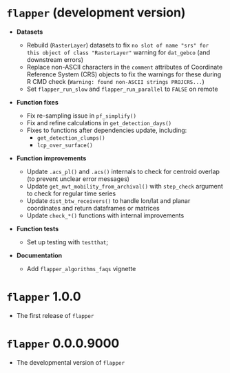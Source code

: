 # `flapper` (development version)

* **Datasets**
    * Rebuild (`RasterLayer`) datasets to fix `no slot of name "srs" for this object of class "RasterLayer"` warning for `dat_gebco` (and downstream errors)
    * Replace non-ASCII characters in the `comment` attributes of Coordinate Reference System (CRS) objects to fix the
    warnings for these during R CMD check (`Warning: found non-ASCII strings PROJCRS...`)
    * Set `flapper_run_slow` and `flapper_run_parallel` to `FALSE` on remote

* **Function fixes**
    * Fix re-sampling issue in `pf_simplify()`
    * Fix and refine calculations in `get_detection_days()`
    * Fixes to functions after dependencies update, including: 
        - `get_detection_clumps()` 
        - `lcp_over_surface()`

* **Function improvements**
    * Update `.acs_pl()` and `.acs()` internals to check for centroid overlap (to prevent unclear error messages)
    * Update `get_mvt_mobility_from_archival()` with `step_check` argument to check for regular time series
    * Update `dist_btw_receivers()` to handle lon/lat and planar coordinates and return dataframes or matrices
    * Update `check_*()` functions with internal improvements

* **Function tests**
    * Set up testing with `testthat`;
    
* **Documentation**
    * Add `flapper_algorithms_faqs` vignette

# `flapper` 1.0.0

* The first release of `flapper`

# `flapper` 0.0.0.9000

* The developmental version of `flapper`
